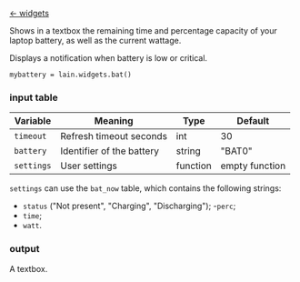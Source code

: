 [<- widgets](https://github.com/copycat-killer/lain/wiki/Widgets)

Shows in a textbox the remaining time and percentage capacity of your laptop battery, as well as
the current wattage.

Displays a notification when battery is low or critical.

	mybattery = lain.widgets.bat()

### input table

Variable | Meaning | Type | Default
--- | --- | --- | ---
`timeout` | Refresh timeout seconds | int | 30
`battery` | Identifier of the battery | string | "BAT0"
`settings` | User settings | function | empty function

`settings` can use the `bat_now` table, which contains the following strings:

- `status` ("Not present", "Charging", "Discharging");
-`perc`;
- `time`;
- `watt`.

### output

A textbox.